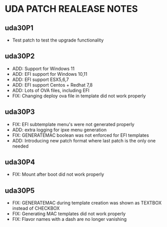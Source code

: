 # UDA PATCH REALEASE NOTES

## uda30P1
 * Test patch to test the upgrade functionality

## uda30P2
 * ADD: Support for Windows 11
 * ADD: EFI support for Windows 10,11
 * ADD: EFI support ESX5,6,7
 * ADD: EFI support Centos + Redhat 7,8
 * ADD: Lots of OVA files, including EFI
 * FIX: Changing deploy ova file in template did not work properly

## uda30P3
  * FIX: EFI subtemplate menu's were not generated properly
  * ADD: extra logging for ipxe menu generation
  * FIX: GENERATEMAC boolean was not enforced for EFI templates
  * ADD: Introducing new patch format where last patch is the only one needed

## uda30P4
  * FIX: Mount after boot did not work properly

## uda30P5
  * FIX: GENERATEMAC during template creation was shown as TEXTBOX instead of CHECKBOX
  * FIX: Generating MAC templates did not work properly
  * FIX: Flavor names with a dash are no longer vanishing
